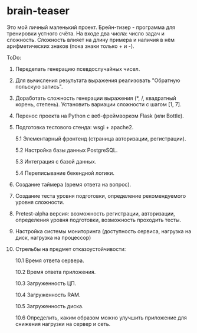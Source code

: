 # brain-teaser


Это мой личный маленький проект. Брейн-тизер - программа для тренировки устного счёта. На входе два числа: число задач и сложность. Сложность влияет на длину примера и наличия в нём арифметических знаков (пока знаки только + и -).


ToDo:

1. Переделать генерацию псевдослучайных чисел.

2. Для вычисления результата выражения реализовать "Обратную польскую запись".

3. Доработать сложность генерации выражения (*, /, квадратный корень, степень). Установить вариации сложности с шагом [1, 7].

4. Перенос проекта на Python с веб-фреймворком Flask (или Bottle).


5. Подготовка тестового стенда: wsgi + apache2.

	5.1 Элементарный фронтенд (страница авторизации, регистрации).

	5.2 Настройка базы данных PostgreSQL.

	5.3 Интеграция с базой данных.

	5.4 Переписывание бекендной логики.


6. Создание таймера (время ответа на вопрос).

7. Создание теста уровня подготовки, определение рекомендуемого уровня сложности.

8. Pretest-alpha версия: возможность регистрации, авторизации, определения уровня подготовки, возможность проходить тесты.

9. Настройка системы мониторинга (доступность сервиса, нагрузка на диск, нагрузка на процессор)


10. Стрельбы на предмет отказоустойчивости: 

	10.1 Время ответа сервера.

	10.2 Время ответа приложения.

	10.3 Загруженность ЦП.

	10.4 Загруженность RAM.

	10.5 Загруженность диска.

	10.6 Определить, каким образом можно улучшить приложение для снижения нагрузки на сервер и сеть.